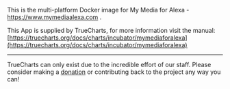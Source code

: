 This is the multi-platform Docker image for My Media for Alexa - https://www.mymediaalexa.com .

This App is supplied by TrueCharts, for more information visit the manual: [https://truecharts.org/docs/charts/incubator/mymediaforalexa](https://truecharts.org/docs/charts/incubator/mymediaforalexa)

---

TrueCharts can only exist due to the incredible effort of our staff.
Please consider making a [donation](https://truecharts.org/docs/about/sponsor) or contributing back to the project any way you can!
